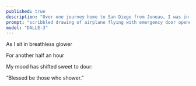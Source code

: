 ```yaml
---
published: true
description: "Over one journey home to San Diego from Juneau, I was in misery over a seatmate's body odor and this was the act of rebellion I mustered."
prompt: "scribbled drawing of airplane flying with emergency door opened and luggage spilling out"
model: "DALLE-3"
---
```

As I sit in breathless glower

For another half an hour

My mood has shifted sweet to dour:

“Blessed be those who shower.”